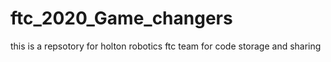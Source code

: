 # ftc_2020_Game_changers

this is a repsotory for holton robotics ftc team for code storage and sharing
